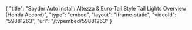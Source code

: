 {
    "title": "Spyder Auto Install: Altezza & Euro-Tail Style Tail Lights Overview (Honda Accord)",
    "type": "embed",
    "layout": "iframe-static",
    "videoId": "59881263",
    "url": "\/tvpembed\/59881263"
}